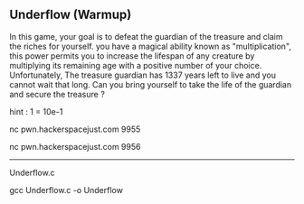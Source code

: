 Underflow (Warmup)
----------------------------------------

In this game, your goal is to defeat the guardian of the treasure and claim the riches for yourself. you have a magical ability known as "multiplication", this power permits you to increase the lifespan of any creature by multiplying its remaining age with a positive number of your choice. Unfortunately, The treasure guardian has 1337 years left to live and you cannot wait that long. Can you bring yourself to take the life of the guardian and secure the treasure ?


hint : 1 = 10e-1


nc pwn.hackerspacejust.com 9955

nc pwn.hackerspacejust.com 9956

----------------------------------------
Underflow.c





gcc Underflow.c -o Underflow